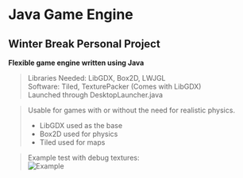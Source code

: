 # Java Game Engine  
## Winter Break Personal Project  
**Flexible game engine written using Java**

> Libraries Needed: LibGDX, Box2D, LWJGL  
> Software: Tiled, TexturePacker (Comes with LibGDX)  
> Launched through DesktopLauncher.java

> Usable for games with or without the need for realistic physics.
> - LibGDX used as the base
> - Box2D used for physics
> - Tiled used for maps

> Example test with debug textures:  
![Example](https://github.com/Temporary-Game-Company/Jebja/blob/master/Images/Example.png)
